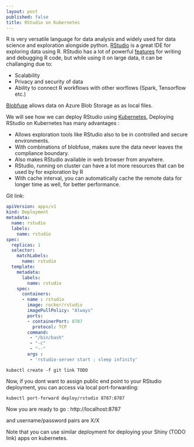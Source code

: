 ```yaml
---
layout: post
published: false
title: RStudio on Kubernetes
---
```


R is very versatile language for data analysis and widely used for data science and exploration alongside python. [RStudio](https://www.rstudio.com/) is a great IDE for exploring data using R. RStudio has a lot of powerful [features](https://www.rstudio.com/products/rstudio/features/) for writing and debugging R code, but while using it on large data, it can be challanging due to:

* Scalability 
* Privacy and security of data
* Ability to connect R workflows with other worflows (Spark, Tensorflow etc.)

[Blobfuse]() allows data on Azure Blob Storage as as local files. 

We will see how we can deploy RStudio using [Kubernetes](https://kubernetes.io), Deploying RStudio on Kubernetes has many advantages :

* Allows exploration tools like RStudio also to be in controlled and secure environments.
* With combinations of blobfuse, makes sure the data never leaves the compliance boundary.
* Also makes RStudio available in web browser from anywhere. 
* RStudio, running on cluster can have a lot more resources that can be used by for exploration by R
* With cache interval, you can automatically cache the remote data for longer time as well, for better performance. 

Git link:

```yaml
apiVersion: apps/v1
kind: Deployment
metadata:
  name: rstudio
  labels:
    name: rstudio
spec:
  replicas: 1
  selector:
    matchLabels:
      name: rstudio
  template:
    metadata:
      labels:
        name: rstudio
    spec:
      containers:
      - name : rstudio
        image: rocker/rstudio 
        imagePullPolicy: "Always"
        ports:
        - containerPort: 8787
          protocol: TCP
        command:
         - "/bin/bash"
         - "-c"
         - "--"
        args :
         - 'rstudio-server start ; sleep infinity'
```

```
kubectl create -f git link TODO
```

Now, if you dont want to assign public end point to your RStudio deployment, you can access via local port-forwarding:
```
kubectl port-forward deploy/rstudio 8787:8787
```

Now you are ready to go : http://localhost:8787

and username/password pairs are X/X

Note that you can use similar deployment for deploying your Shiny (TODO link) apps on kubernetes.
